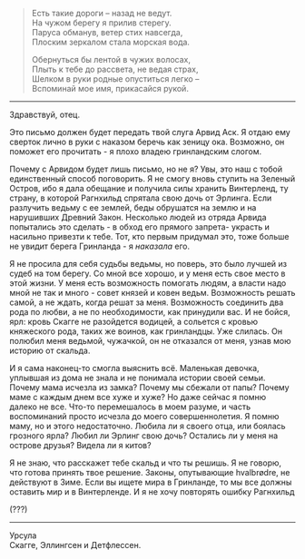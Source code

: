 > Есть такие дороги – назад не ведут.  
> На чужом берегу я прилив стерегу.  
> Паруса обманув, ветер стих навсегда,  
> Плоским зеркалом стала морская вода.  
> 
> Обернуться бы лентой в чужих волосах,  
> Плыть к тебе до рассвета, не ведая страх,  
> Шелком в руки родные опуститься легко –  
> Вспоминай мое имя, прикасайся рукой.
----------
Здравствуй, отец.

Это письмо должен будет передать твой слуга Арвид Аск. Я отдаю ему сверток лично в руки с наказом беречь как зеницу ока. Возможно, он поможет его прочитать - я плохо владею гринландским слогом.

Почему с Арвидом будет лишь письмо, но не я? Увы, это наш с тобой единственный способ поговорить. Я не смогу вновь ступить на Зеленый Остров, ибо я дала обещание и получила силы хранить Винтерленд, ту страну, в которой Рагнхильд спрятала свою дочь от Эрлинга. Если разлучить ведьму с ее землей, беды обрушатся на землю и на нарушивших Древний Закон. Несколько людей из отряда Арвида попытались это сделать - в обход его прямого запрета- украсть и насильно привезти к тебе. Тот, кто первым придумал это, тоже больше не увидит берега Гринланда - я *наказала* его.

Я не просила для себя судьбы ведьмы, но поверь, это было лучшей из судеб на том берегу. Со мной все хорошо, и у меня есть свое место в этой жизни. У меня есть возможность помогать людям, а власти надо мной не так и много - совет князей и ковен ведьм. Возможность решать самой, а не ждать, когда решат за меня. Возможность соединить два рода по любви, а не по необходимости, как принудили вас. И не бойся, ярл: кровь Скагге не разойдется водицей, а сольется с кровью княжеского рода, таких же воинов, как гринландцы. Уже слилась. Он полюбил меня ведьмой, чужачкой, он не отказался от меня, узнав мою историю от скальда.

И я сама наконец-то смогла выяснить всё. Маленькая девочка, уплывшая из дома не знала и не понимала истории своей семьи. Почему мама исчезла из замка? Почему мы сбежали от папы? Почему маме с каждым днем все хуже и хуже? Но даже сейчас я помню далеко не все. Что-то перемешалось в моем разуме, и часть воспоминаний просто исчезла до моего совершеннолетия. Я помню маму, но и этого недостаточно. Любила ли я своего отца, или боялась грозного ярла? Любил ли Эрлинг свою дочь? Остались ли у меня на острове друзья? Видела ли я китов? 

Я не знаю, что расскажет тебе скальд и что ты решишь. Я не говорю, что готова принять твое решение. Законы, опутывающие hvalbrødre, не действуют в Зиме. Если вы ищете мира в Гринланде, то мы все должны оставить мир и в Винтерленде. И я не хочу повторять ошибку Рагнхильд

(???)




---
Урсула  
Скагге, Эллингсен и Детфлессен.


<!--stackedit_data:
eyJoaXN0b3J5IjpbLTE5Nzg5NTQ0MDddfQ==
-->